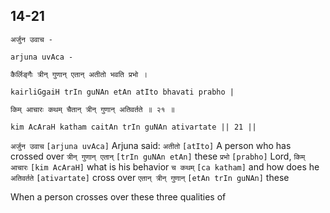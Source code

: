 ## 14-21


```shloka-sa
अर्जुन उवाच -
```
```shloka-sa-hk
arjuna uvAca -
```
```shloka-sa
कैर्लिङ्गैः त्रीन् गुणान् एतान् अतीतो भवति प्रभो ।
```
```shloka-sa-hk
kairliGgaiH trIn guNAn etAn atIto bhavati prabho |
```
```shloka-sa
किम् आचारः कथम् चैतान् त्रीन् गुणान् अतिवर्तते ॥ २१ ॥
```
```shloka-sa-hk
kim AcAraH katham caitAn trIn guNAn ativartate || 21 ||
```

`अर्जुन उवाच` `[arjuna uvAca]` Arjuna said: `अतीतो` `[atIto]` A person who has crossed over `त्रीन् गुणान् एतान्` `[trIn guNAn etAn]` these
`प्रभो` `[prabho]` Lord, `किम् आचारः` `[kim AcAraH]` what is his behavior `च कथम्` `[ca katham]` and how does he `अतिवर्तते` `[ativartate]` cross over `एतान् त्रीन् गुणान्` `[etAn trIn guNAn]` these

When a person crosses over these three qualities of 

